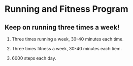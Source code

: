# Running and Fitness Program

## Keep on running three times a week!
1. Three times running a week, 30-40 minutes each time.

2. Three times fitness a week, 30-40 minutes each tiem.

3. 6000 steps each day. 

 

